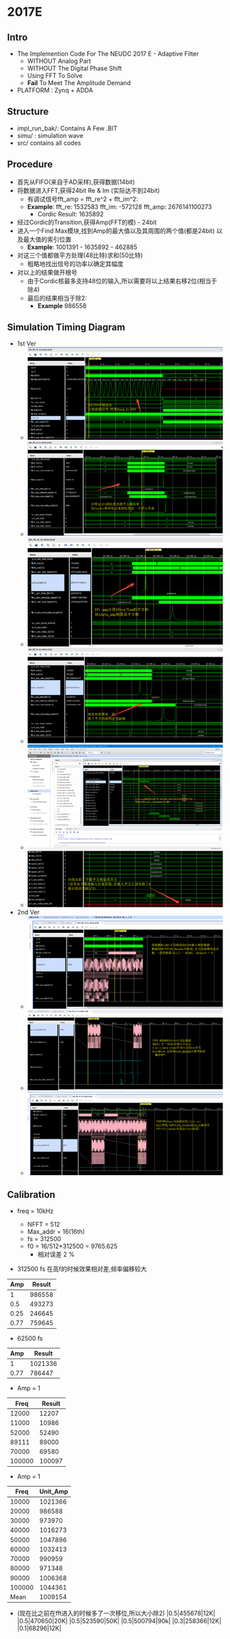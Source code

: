 # 2017E

## Intro
* The Implemention Code For The NEUDC 2017 E - Adaptive Filter
    * WITHOUT Analog Part
    * WITHOUT The Digital Phase Shift
    * Using FFT To Solve 
    * **Fail** To Meet The Amplitude Demand
* PLATFORM : Zynq + ADDA

## Structure
* impl_run_bak/: Contains A Few .BIT
* simu/ : simulation wave
* src/ contains all codes


## Procedure
* 首先从FIFO(来自于AD采样),获得数据(14bit)
* 将数据进入FFT,获得24bit Re & Im (实际达不到24bit)
    * 有调试信号fft_amp = fft_re^2 + fft_im^2: 
    * **Example**: fft_re: 1532583   fft_im: -572128   fft_amp: 2676141100273   
        * Cordic Result: 1635892
* 经过Cordic的Transition,获得Amp(FFT的模) - 24bit
* 进入一个Find Max模块,找到Amp的最大值以及其周围的两个值(都是24bit) 以及最大值的索引位置
    * **Example**: 1001391  -  1635892   - 462885
* 对这三个值都做平方处理(48比特)求和(50比特)
    * 粗略地找出信号的功率以确定其幅度
* 对以上的结果做开根号
    * 由于Cordic核最多支持48位的输入,所以需要将以上结果右移2位(相当于除4)
    * 最后的结果相当于除2: 
        * **Example** 986558

## Simulation Timing Diagram
* 1st Ver
    * ![](0.png)
    * ![](1.png)
    * ![](2.png)
    * ![](3.png)
    * ![](4.png)
    * ![](5.png)
* 2nd Ver
    * ![](simu/fifo.png)
    * ![](simu/fifo_reader.png)
    * ![](simu/fifo_rst.png)

## Calibration
* freq = 10kHz     
    * NFFT = 512
    * Max_addr = 16(16th)   
    * fs = 312500
    * f0 = 16/512*312500 = 9765.625
        * 相对误差 2 % 

* 312500 fs 在高f的时候效果相对差,频率偏移较大

|Amp    |  Result|
|--|--|
|1| 986558|
|0.5|493273|
|0.25|246645|
|0.77 |759645|

* 62500 fs

|Amp| Result|
|--|--|
|1|1021336|
|0.77|786447|

* Amp = 1

|Freq| Result|
|--|--|
|12000|12207|
|11000|10986|
|52000|52490|
|89111|89000|
|70000|69580|
|100000|100097|

* Amp = 1

|Freq|Unit_Amp|
|--|--|
|10000|1021366|
|20000|986588|
|30000|973970|
|40000|1016273|
|50000|1047896|
|60000|1032413|
|70000|990959|
|80000|971348|
|90000|1006368|
|100000|1044361|
|Mean|1009154|


* (现在比之前在fft进入的时候多了一次移位,所以大小除2)
|0.5|455678|12K|
|0.5|470650|20K|
|0.5|523590|50K|
|0.5|500794|90k|
|0.3|258366|12K|
|0.1|68296|12K|



